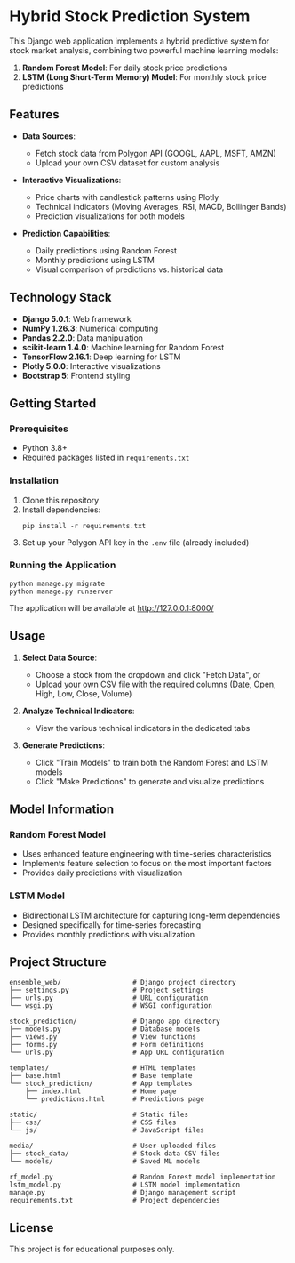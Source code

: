 # Hybrid Stock Prediction System

This Django web application implements a hybrid predictive system for stock market analysis, combining two powerful machine learning models:

1. **Random Forest Model**: For daily stock price predictions
2. **LSTM (Long Short-Term Memory) Model**: For monthly stock price predictions

## Features

- **Data Sources**:
  - Fetch stock data from Polygon API (GOOGL, AAPL, MSFT, AMZN)
  - Upload your own CSV dataset for custom analysis

- **Interactive Visualizations**:
  - Price charts with candlestick patterns using Plotly
  - Technical indicators (Moving Averages, RSI, MACD, Bollinger Bands)
  - Prediction visualizations for both models

- **Prediction Capabilities**:
  - Daily predictions using Random Forest
  - Monthly predictions using LSTM
  - Visual comparison of predictions vs. historical data

## Technology Stack

- **Django 5.0.1**: Web framework
- **NumPy 1.26.3**: Numerical computing
- **Pandas 2.2.0**: Data manipulation
- **scikit-learn 1.4.0**: Machine learning for Random Forest
- **TensorFlow 2.16.1**: Deep learning for LSTM
- **Plotly 5.0.0**: Interactive visualizations
- **Bootstrap 5**: Frontend styling

## Getting Started

### Prerequisites

- Python 3.8+
- Required packages listed in `requirements.txt`

### Installation

1. Clone this repository
2. Install dependencies:
   ```
   pip install -r requirements.txt
   ```
3. Set up your Polygon API key in the `.env` file (already included)

### Running the Application

```
python manage.py migrate
python manage.py runserver
```

The application will be available at http://127.0.0.1:8000/

## Usage

1. **Select Data Source**:
   - Choose a stock from the dropdown and click "Fetch Data", or
   - Upload your own CSV file with the required columns (Date, Open, High, Low, Close, Volume)

2. **Analyze Technical Indicators**:
   - View the various technical indicators in the dedicated tabs

3. **Generate Predictions**:
   - Click "Train Models" to train both the Random Forest and LSTM models
   - Click "Make Predictions" to generate and visualize predictions

## Model Information

### Random Forest Model
- Uses enhanced feature engineering with time-series characteristics
- Implements feature selection to focus on the most important factors
- Provides daily predictions with visualization

### LSTM Model
- Bidirectional LSTM architecture for capturing long-term dependencies
- Designed specifically for time-series forecasting
- Provides monthly predictions with visualization

## Project Structure

```
ensemble_web/                  # Django project directory
├── settings.py                # Project settings
├── urls.py                    # URL configuration
└── wsgi.py                    # WSGI configuration

stock_prediction/              # Django app directory
├── models.py                  # Database models
├── views.py                   # View functions
├── forms.py                   # Form definitions
└── urls.py                    # App URL configuration

templates/                     # HTML templates
├── base.html                  # Base template
└── stock_prediction/          # App templates
    ├── index.html             # Home page
    └── predictions.html       # Predictions page

static/                        # Static files
├── css/                       # CSS files
└── js/                        # JavaScript files

media/                         # User-uploaded files
├── stock_data/                # Stock data CSV files
└── models/                    # Saved ML models

rf_model.py                    # Random Forest model implementation
lstm_model.py                  # LSTM model implementation
manage.py                      # Django management script
requirements.txt               # Project dependencies
```

## License

This project is for educational purposes only.
